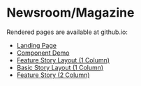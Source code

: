 # Newsroom/Magazine

Rendered pages are available at github.io:
* <a href="https://ianfox01.github.io/news-mag/landing.html" target="_blank">Landing Page</a>
* <a href="https://ianfox01.github.io/news-mag/kitchen-sink.html" target="_blank">Component Demo</a>
* <a href="https://ianfox01.github.io/news-mag/1-col-feature.html" target="_blank">Feature Story Layout (1 Column)</a>
* <a href="https://ianfox01.github.io/news-mag/1-col-story.html" target="_blank">Basic Story Layout (1 Column)</a>
* <a href="https://ianfox01.github.io/news-mag/2-col-feature" target="_blank">Feature Story (2 Column)</a>


